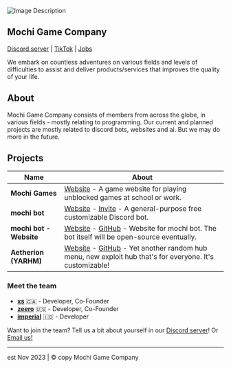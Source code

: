 ![Image Description](https://raw.githubusercontent.com/Mochi-Corporation/mochi/133d107efd9b8c68e3b006674d24794cb1a1da35/banner.png?token=GHSAT0AAAAAADA3Y2BWX6XOBCOVOVOWRW5IZ67GY6A)
## Mochi Game Company

[Discord server](https://discord.gg/K7C37yPEUv) | [TikTok](https://tiktok.com/@mochiwebsite) | [Jobs](mailto:contact@mochig.com)

We embark on countless adventures on various fields and levels of 
difficulties to assist and deliver products/services that improves the 
quality of your life.

## About
Mochi Game Company consists of members from across the globe, in various fields - mostly relating to programming. Our current and planned projects are mostly related to discord bots, websites and ai. But we may do more in the future.

## Projects

| Name    | About  |
|---------|--------|
| **Mochi Games** | [Website](https://mochig.com) - A game website for playing unblocked games at school or work. |
| **mochi bot** | [Website](https://bot.mochig.com) - [Invite](https://discord.com/oauth2/authorize?client_id=1234731012727115816) - A general-purpose free customizable Discord bot. |
| **mochi bot - Website** | [Website](https://bot.mochig.com) - [GitHub](https://github.com/mochi-corporation/mochibot-website) - Website for mochi bot. The bot itself will be open-source eventually. |
| **Aetherion (YARHM)** | [Website](https://yarhm.mhi.im) - [GitHub](https://github.com/Joystickplays/psychic-octo-invention) - Yet another random hub menu, new exploit hub that's for everyone. It's customizable! |


### Meet the team
- **[xs](https://github.com/xs76)** 🇨🇦 - Developer, Co-Founder
- **[zeero](https://github.com/multipliedbyzeero)** 🇺🇸 - Developer, Co-Founder
- **[imperial](https://github.com/Joystickplays)** 🇮🇩 - Developer

Want to join the team? Tell us a bit about yourself in our [Discord server](https://discord.gg/K7C37yPEUv)! Or [Email us!](mailto:contact@mochig.com)

---

est Nov 2023 | © copy Mochi Game Company


